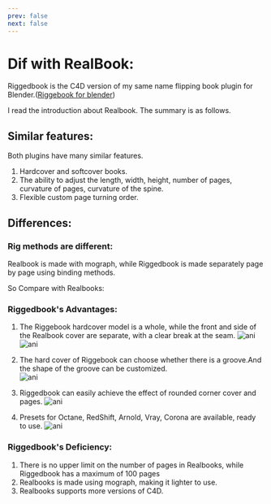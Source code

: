 ```yaml
---
prev: false
next: false
---
```

# Dif with RealBook:

Riggedbook is the C4D version of my same name flipping book plugin for Blender.([Riggebook for blender](https://www.blendermarket.com/products/riggedbooks))

I read the introduction about Realbook. The summary is as follows.


## Similar features:
Both plugins have many similar features.

1. Hardcover and softcover books.
2. The ability to adjust the length, width, height, number of pages, curvature of pages, curvature of the spine.
3. Flexible custom page turning order.


## Differences:

### Rig methods are different:

Realbook is made with mograph, while Riggedbook is made separately page by page using binding methods. 

So Compare with Realbooks:

### Riggedbook's Advantages:

1. The Riggebook hardcover model is a whole, while the front and side of the Realbook cover are separate, with a clear break at the seam.
![ani](/img/coverwhole.png)
![ani](/img/seam.png)

2. The hard cover of Riggebook can choose whether there is a groove.And the shape of the groove can be customized.    
    ![ani](/img/grr.png)


3. Riggedbook can easily achieve the effect of rounded corner cover and pages.
    ![ani](/img/roundpag.png)

   
4. Presets for Octane, RedShift, Arnold, Vray, Corona are available, ready to use.
	![ani](/img/3rdrenders.jpg)   




### Riggedbook's Deficiency:

1. There is no upper limit on the number of pages in Realbooks, while Riggedbook has a maximum of 100 pages
2. Realbooks is made using mograph, making it lighter to use.
3. Realbooks supports more versions of C4D.